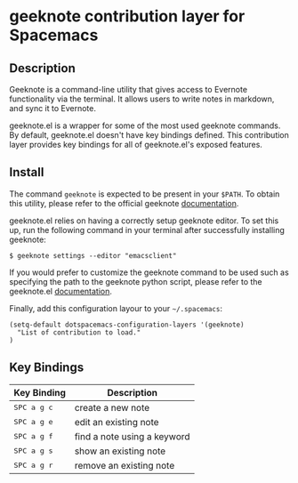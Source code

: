 # geeknote contribution layer for Spacemacs

## Description

Geeknote is a command-line utility that gives access to Evernote
functionality via the terminal. It allows users to write notes
in markdown, and sync it to Evernote.

geeknote.el is a wrapper for some of the most used geeknote commands.
By default, geeknote.el doesn't have key bindings defined. This
contribution layer provides key bindings for all of geeknote.el's
exposed features.

## Install

The command `geeknote` is expected to be present in your `$PATH`. To
obtain this utility, please refer to the official geeknote
[documentation](http://www.geeknote.me/documentation/).

geeknote.el relies on having a correctly setup geeknote editor. To set
this up, run the following command in your terminal after successfully
installing geeknote:

```
$ geeknote settings --editor "emacsclient"
```

If you would prefer to customize the geeknote command to be used
such as specifying the path to the geeknote python script, please
refer to the geeknote.el [documentation](https://github.com/avendael/emacs-geeknote).

Finally, add this configuration layour to your `~/.spacemacs`:

```elisp
(setq-default dotspacemacs-configuration-layers '(geeknote)
  "List of contribution to load."
)
```

## Key Bindings

Key Binding           |                 Description
----------------------|------------------------------------------------
<kbd>SPC a g c</kbd>  | create a new note
<kbd>SPC a g e</kbd>  | edit an existing note
<kbd>SPC a g f</kbd>  | find a note using a keyword
<kbd>SPC a g s</kbd>  | show an existing note
<kbd>SPC a g r</kbd>  | remove an existing note
